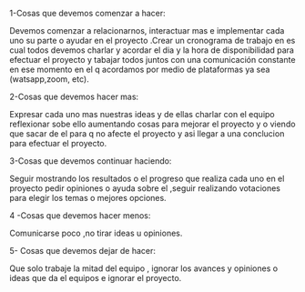 1-Cosas que devemos comenzar a hacer:

Devemos comenzar a relacionarnos, interactuar mas e implementar cada uno su parte o ayudar en el proyecto .Crear un cronograma de trabajo en es cual todos devemos charlar y acordar el dia y la hora de disponibilidad para efectuar el proyecto y tabajar todos juntos con una comunicación constante  en ese momento en el q acordamos por medio de plataformas ya sea (watsapp,zoom, etc).

2-Cosas que devemos hacer mas:

Expresar cada uno mas nuestras ideas  y de ellas charlar con el equipo reflexionar sobe ello aumentando cosas para mejorar el proyecto y o viendo que sacar de el para q no afecte el proyecto y asi  llegar a una conclucion para efectuar el proyecto.

3-Cosas que devemos continuar haciendo:

Seguir mostrando  los resultados o el progreso que realiza cada uno en el proyecto pedir opiniones o ayuda sobre el ,seguir realizando votaciones para elegir los temas o mejores opciones.

4 -Cosas que devemos hacer menos:

Comunicarse poco ,no tirar ideas u opiniones.

5- Cosas que devemos dejar de hacer:

Que solo trabaje la mitad del equipo , ignorar los avances y opiniones o ideas que  da el equipos e ignorar el proyecto.